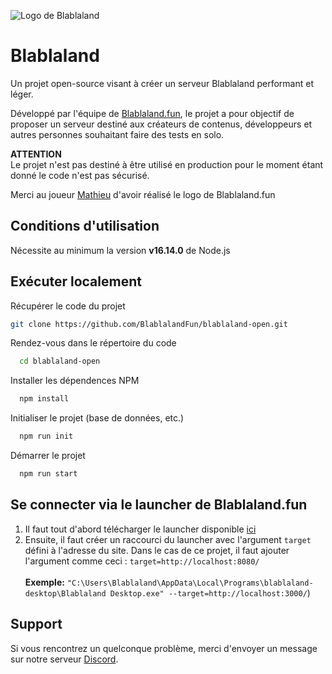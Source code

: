 
![Logo de Blablaland](https://blablaland.fun/images/_template/logo_blablaland_header.png)

# Blablaland

Un projet open-source visant à créer un serveur Blablaland performant et léger.


Développé par l'équipe de [Blablaland.fun](https://blablaland.fun), le projet a pour objectif de proposer un serveur destiné aux créateurs de contenus, développeurs et autres personnes souhaitant faire des tests en solo.


**ATTENTION**\
Le projet n'est pas destiné à être utilisé en production pour le moment étant donné le code n'est pas sécurisé.


Merci au joueur [Mathieu](https://blablaland.fun/member/8205) d'avoir réalisé le logo de Blablaland.fun

## Conditions d'utilisation

Nécessite au minimum la version **v16.14.0** de Node.js


## Exécuter localement

Récupérer le code du projet

```bash
git clone https://github.com/BlablalandFun/blablaland-open.git
```

Rendez-vous dans le répertoire du code
```bash
  cd blablaland-open
```

Installer les dépendences NPM
```bash
  npm install
```

Initialiser le projet (base de données, etc.)
```bash
  npm run init
```

Démarrer le projet
```bash
  npm run start
```


## Se connecter via le launcher de Blablaland.fun

1. Il faut tout d'abord télécharger le launcher disponible [ici](https://blablaland.fun/download)
2. Ensuite, il faut créer un raccourci du launcher avec l'argument ``target`` défini à l'adresse du site. Dans le cas de ce projet, il faut ajouter l'argument comme ceci : ``target=http://localhost:8080/``\
\
**Exemple:** ``"C:\Users\Blablaland\AppData\Local\Programs\blablaland-desktop\Blablaland Desktop.exe" --target=http://localhost:3000/``)

  
## Support

Si vous rencontrez un quelconque problème, merci d'envoyer un message sur notre serveur [Discord](https://discord.gg/DARMqsW).
